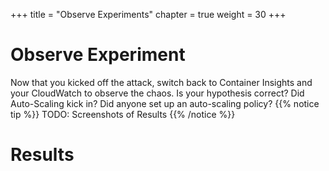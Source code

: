 +++
title = "Observe Experiments"
chapter = true
weight = 30
+++

# Observe Experiment
Now that you kicked off the attack, switch back to Container Insights and your CloudWatch to observe the chaos. Is your hypothesis correct? Did Auto-Scaling kick in? Did anyone set up an auto-scaling policy?
{{% notice tip %}}
TODO: Screenshots of Results 
{{% /notice %}}
# Results 